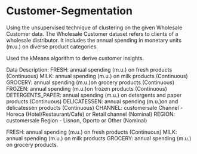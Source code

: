 # Customer-Segmentation

Using the unsupervised technique of clustering on the given Wholesale Customer data. The Wholesale Customer dataset refers to clients of a wholesale distributor. It includes the annual spending in monetary units (m.u.) on diverse product categories.

Used the kMeans algorithm to derive customer insights.

Data Description:
FRESH: annual spending (m.u.) on fresh products (Continuous)
MILK: annual spending (m.u.) on milk products (Continuous)
GROCERY: annual spending (m.u.)on grocery products (Continuous)
FROZEN: annual spending (m.u.)on frozen products (Continuous)
DETERGENTS_PAPER: annual spending (m.u.) on detergents and paper products (Continuous)
DELICATESSEN: annual spending (m.u.)on and delicatessen products (Continuous)
CHANNEL: customersale Channel - Horeca (Hotel/Restaurant/Cafe) or Retail channel (Nominal)
REGION: customersale Region - Lisnon, Oporto or Other (Nominal)

FRESH: annual spending (m.u.) on fresh products (Continuous)
MILK: annual spending (m.u.) on milk products
GROCERY: annual spending (m.u.) on grocery products.

